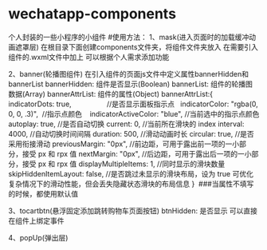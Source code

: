 # wechatapp-components
个人封装的一些小程序的小组件
#使用方法：
1、mask(进入页面时的加载缓冲动画遮罩层)
在根目录下面创建components文件夹，将组件文件夹放入
在需要引入组件的.wxml文件中加上 
  <mask></mask>
  可以根据个人需求添加功能
  
2、banner(轮播图组件)
<banner banners-hidden="{{bannerHidden}}" banner-list="{{bannerList}}" banner-attr-list="{{bannerAttrList}}"></banner>
在引入组件的页面js文件中定义属性bannerHidden和bannerList
bannerHidden: 组件是否显示(Boolean)
bannerList: 组件的轮播图数据(Array)
bannerAttrList: 组件的属性(Object)
  bannerAttrList:{
    indicatorDots: true,                  //是否显示面板指示点
    indicatorColor: "rgba(0, 0, 0, .3)",  //指示点颜色 
    indicatorActiveColor: "blue",         //当前选中的指示点颜色
    autoplay: true,                       //是否自动切换
    current: 0,                           //当前所在滑块的 index
    interval: 4000,                       //自动切换时间间隔
    duration: 500,                        //滑动动画时长
    circular: true,                       //是否采用衔接滑动
    previousMargin: "0px",                //前边距，可用于露出前一项的一小部分，接受 px 和 rpx 值
    nextMargin: "0px",                    //后边距，可用于露出后一项的一小部分，接受 px 和 rpx 值
    displayMultipleItems: 1,              //同时显示的滑块数量
    skipHiddenItemLayout: false,          //是否跳过未显示的滑块布局，设为 true 可优化复杂情况下的滑动性能，但会丢失隐藏状态滑块的布局信息
  }
  ###当属性不填写的时候，都使用默认值

3、tocartbtn(悬浮固定添加跳转购物车页面按钮)
<tocartbtn btn-hidden="{{btnHidden}}" bindtap=""><tocartbtn>
btnHidden: 是否显示
可以直接在组件上绑定事件
  
4、popUp(弹出层)

  
